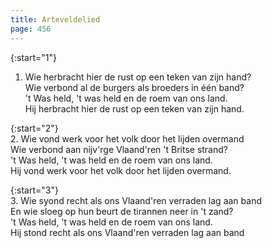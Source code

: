```yaml
---
title: Arteveldelied
page: 456
---  
```



{:start="1"}  
1. Wie herbracht hier de rust op een teken van zijn hand?  
Wie verbond al de burgers als broeders in één band?  
't Was held, 't was held en de roem van ons land.  
Hij herbracht hier de rust op een teken van zijn hand.  


{:start="2"}  
2. Wie vond werk voor het volk door het lijden overmand  
Wie verbond aan nijv'rge Vlaand'ren 't Britse strand?  
't Was held, 't was held en de roem van ons land.  
Hij vond werk voor het volk door het lijden overmand.  


{:start="3"}  
3. Wie syond recht als ons Vlaand'ren verraden lag aan band  
En wie sloeg op hun beurt de tirannen neer in 't zand?  
't Was held, 't was held en de roem van ons land.  
Hij stond recht als ons Vlaand'ren verraden lag aan band  